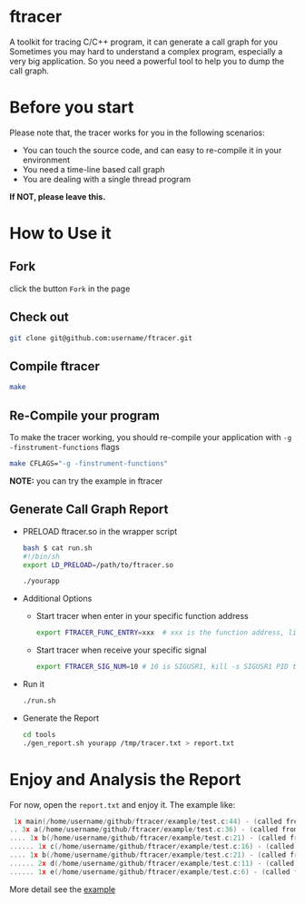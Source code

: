 ftracer
======

A toolkit for tracing C/C++ program, it can generate a call graph for you<br>
Sometimes you may hard to understand a complex program, especially a very big application. So you need a powerful tool to help you to dump the call graph.

# Before you start
Please note that, the tracer works for you in the following scenarios:
* You can touch the source code, and can easy to re-compile it in your environment
* You need a time-line based call graph
* You are dealing with a single thread program

**If NOT, please leave this.**

# How to Use it
## Fork
click the button `Fork` in the page

## Check out
```bash
git clone git@github.com:username/ftracer.git
```

## Compile ftracer
```bash
make
```

## Re-Compile your program
To make the tracer working, you should re-compile your application with `-g -finstrument-functions` flags
```bash
make CFLAGS="-g -finstrument-functions"
```

**NOTE:** you can try the example in ftracer

## Generate Call Graph Report
* PRELOAD ftracer.so in the wrapper script
    ```bash
    bash $ cat run.sh
    #!/bin/sh
    export LD_PRELOAD=/path/to/ftracer.so

    ./yourapp
    ```
* Additional Options
   * Start tracer when enter in your specific function address
      ```bash
      export FTRACER_FUNC_ENTRY=xxx  # xxx is the function address, like 0000123
      ```
   * Start tracer when receive your specific signal
      ```bash
      export FTRACER_SIG_NUM=10 # 10 is SIGUSR1, kill -s SIGUSR1 PID to start tracer
      ```
* Run it
    ```bash
    ./run.sh
    ```

* Generate the Report
    ```bash
    cd tools
    ./gen_report.sh yourapp /tmp/tracer.txt > report.txt
    ```

# Enjoy and Analysis the Report
For now, open the `report.txt` and enjoy it. The example like:
```c
 1x main(/home/username/github/ftracer/example/test.c:44) - (called from ??:0)
.. 3x a(/home/username/github/ftracer/example/test.c:36) - (called from test.c:45)
.... 1x b(/home/username/github/ftracer/example/test.c:21) - (called from test.c:39)
...... 1x c(/home/username/github/ftracer/example/test.c:16) - (called from test.c:25)
.... 1x b(/home/username/github/ftracer/example/test.c:21) - (called from test.c:39)
...... 2x d(/home/username/github/ftracer/example/test.c:11) - (called from test.c:27)
...... 1x e(/home/username/github/ftracer/example/test.c:6) - (called from test.c:31)
```

More detail see the [example][1]

[1]: https://github.com/finaldie/ftracer/tree/master/example
